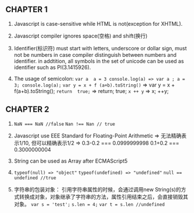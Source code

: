 ## CHAPTER 1

1. Javascript is case-sensitive while HTML is not(exception for XHTML).

2. Javascript compiler ignores space(空格) and shift(换行) 

3. Identifier(标识符) must start with letters, underscore or dollar sign, must not be numbers in case compiler distinguish between numbers and identifier.
   in addtition, all symbols in the set of unicode can be used as identifier such as PI(3.1415926).

4. The usage of semicolon: 
        `var a 
            a
            =
            3
            console.log(a) => var a ; a = 3; console.log(a);`
        `var y = x + f
            (a+b).toString()` => var y = x + f(a+b).toString();
        `return 
            true;` => return; true;
        `x
            ++
            y` => x; ++y; 

## CHAPTER 2
1. `NaN === NaN //false`
    `Nan !== Nan // true`

2. Javascript use EEE Standard for Floating-Point Arithmetic => 无法精确表示1/10, 但可以精确表示1/2 => 0.3-0.2 === 0.0999999998
   0.1+0.2 === 0.3000000004

3. String can be used as Array after ECMAScript5

4. `typeof(null) => "object"` 
   `typeof(undefined) => "undefined"`
   `null == undefined //true`

5. 字符串的包装对象： 引用字符串属性的时候，会通过调用new String(s)的方式转换成对象，对象继承了字符串的方法，属性引用结束之后，会直接销毁其对象。
    `var s = 'test';`
    `s.len = 4;`
    `var t = s.len //undefined`
